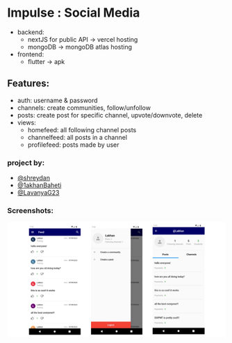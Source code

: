 # Impulse : Social Media


- backend:
  - nextJS for public API -> vercel hosting
  - mongoDB -> mongoDB atlas hosting
- frontend:
  - flutter -> apk

## Features:
- auth: username & password
- channels: create communities, follow/unfollow
- posts: create post for specific channel, upvote/downvote, delete
- views:
  - homefeed: all following channel posts
  - channelfeed: all posts in a channel
  - profilefeed: posts made by user

### project by:

- [@shreydan](https://github.com/shreydan)
- [@1akhanBaheti](https://github.com/1akhanBaheti/)
- [@LavanyaG23](https://github.com/LavanyaG23)

### Screenshots:

![sc.png](sc.png)



